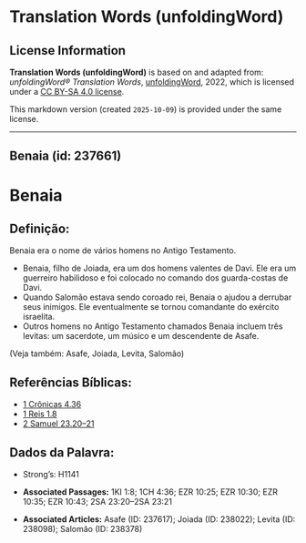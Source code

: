 # Translation Words (unfoldingWord)

## License Information

**Translation Words (unfoldingWord)** is based on and adapted from: _unfoldingWord® Translation Words_, [unfoldingWord](https://unfoldingword.org/utw), 2022, which is licensed under a [CC BY-SA 4.0 license](https://creativecommons.org/licenses/by-sa/4.0/legalcode.en).

This markdown version (created `2025-10-09`) is provided under the same license.



--------------------------------

## Benaia (id: 237661)

Benaia
======

Definição:
----------

Benaia era o nome de vários homens no Antigo Testamento.

* Benaia, filho de Joiada, era um dos homens valentes de Davi. Ele era um guerreiro habilidoso e foi colocado no comando dos guarda\-costas de Davi.
* Quando Salomão estava sendo coroado rei, Benaia o ajudou a derrubar seus inimigos. Ele eventualmente se tornou comandante do exército israelita.
* Outros homens no Antigo Testamento chamados Benaia incluem três levitas: um sacerdote, um músico e um descendente de Asafe.

(Veja também: Asafe, Joiada, Levita, Salomão)

Referências Bíblicas:
---------------------

* [1 Crônicas 4\.36](https://ref.ly/1Chr4:36)
* [1 Reis 1\.8](https://ref.ly/1Kgs1:8)
* [2 Samuel 23\.20–21](https://ref.ly/2Sam23:20-2Sam23:21)

Dados da Palavra:
-----------------

* Strong’s: H1141

* **Associated Passages:** 1KI 1:8; 1CH 4:36; EZR 10:25; EZR 10:30; EZR 10:35; EZR 10:43; 2SA 23:20–2SA 23:21
* **Associated Articles:** Asafe (ID: 237617); Joiada (ID: 238022); Levita (ID: 238098); Salomão (ID: 238378)

